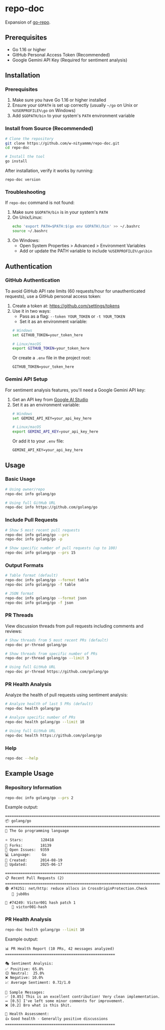 # repo-doc

Expansion of [go-repo](https://github.com/w-nityammm/go-repo).

## Prerequisites

- Go 1.16 or higher
- GitHub Personal Access Token (Recommended)
- Google Gemini API Key (Required for sentiment analysis)

## Installation

### Prerequisites
1. Make sure you have Go 1.16 or higher installed
2. Ensure your `GOPATH` is set up correctly (usually `~/go` on Unix or `%USERPROFILE%\go` on Windows)
3. Add `$GOPATH/bin` to your system's `PATH` environment variable

### Install from Source (Recommended)
```bash
# Clone the repository
git clone https://github.com/w-nityammm/repo-doc.git
cd repo-doc

# Install the tool
go install
```
After installation, verify it works by running:
```
repo-doc version
```

### Troubleshooting
If `repo-doc` command is not found:
1. Make sure `$GOPATH/bin` is in your system's `PATH`
2. On Unix/Linux:
   ```bash
   echo 'export PATH=$PATH:$(go env GOPATH)/bin' >> ~/.bashrc
   source ~/.bashrc
   ```
3. On Windows:
   - Open System Properties > Advanced > Environment Variables
   - Add or update the PATH variable to include `%USERPROFILE%\go\bin`

## Authentication

### GitHub Authentication
To avoid GitHub API rate limits (60 requests/hour for unauthenticated requests), use a GitHub personal access token:

1. Create a token at: https://github.com/settings/tokens
2. Use it in two ways:
   - Pass as a flag: `--token YOUR_TOKEN` or `-t YOUR_TOKEN`
   - Set it as an environment variable:
   ```bash
   # Windows
   set GITHUB_TOKEN=your_token_here
   
   # Linux/macOS
   export GITHUB_TOKEN=your_token_here
   ```
   Or create a `.env` file in the project root:
   ```
   GITHUB_TOKEN=your_token_here
   ```

### Gemini API Setup
For sentiment analysis features, you'll need a Google Gemini API key:

1. Get an API key from [Google AI Studio](https://makersuite.google.com/)
2. Set it as an environment variable:
   ```bash
   # Windows
   set GEMINI_API_KEY=your_api_key_here
   
   # Linux/macOS
   export GEMINI_API_KEY=your_api_key_here
   ```
   Or add it to your `.env` file:
   ```
   GEMINI_API_KEY=your_api_key_here
   ```
## Usage

### Basic Usage

```bash
# Using owner/repo
repo-doc info golang/go

# Using full GitHub URL
repo-doc info https://github.com/golang/go
```

### Include Pull Requests

```bash
# Show 5 most recent pull requests
repo-doc info golang/go --prs
repo-doc info golang/go -p

# Show specific number of pull requests (up to 100)
repo-doc info golang/go --prs 15
```

### Output Formats

```bash
# Table format (default)
repo-doc info golang/go --format table
repo-doc info golang/go -f table

# JSON format
repo-doc info golang/go --format json
repo-doc info golang/go -f json
```

### PR Threads

View discussion threads from pull requests including comments and reviews:

```bash
# Show threads from 5 most recent PRs (default)
repo-doc pr-thread golang/go

# Show threads from specific number of PRs
repo-doc pr-thread golang/go --limit 3

# Using full GitHub URL
repo-doc pr-thread https://github.com/golang/go

```

### PR Health Analysis

Analyze the health of pull requests using sentiment analysis:

```bash
# Analyze health of last 5 PRs (default)
repo-doc health golang/go

# Analyze specific number of PRs
repo-doc health golang/go --limit 10

# Using full GitHub URL
repo-doc health https://github.com/golang/go
```

### Help

```bash
repo-doc --help
```

## Example Usage

### Repository Information
```bash
repo-doc info golang/go --prs 2
```

Example output:
```
================================================================================
📦 golang/go
================================================================================
📝 The Go programming language

⭐ Stars:        128418
🍴 Forks:        18139
🐛 Open Issues:  9359
💻 Language:     Go
📅 Created:      2014-08-19
🔄 Updated:      2025-06-17

================================================================================
📋 Recent Pull Requests (2)
================================================================================
🟢 #74251: net/http: reduce allocs in CrossOriginProtection.Check
   👤 jub0bs

🔴 #74249: Victor001 hash patch 1
   👤 victor001-hash
```

### PR Health Analysis
```bash
repo-doc health golang/go --limit 10
```

Example output:
```
📊 PR Health Report (10 PRs, 42 messages analyzed)
==================================================

🎭 Sentiment Analysis:
✅ Positive: 65.0%
😐 Neutral:  25.0%
❌ Negative: 10.0%
📈 Average Sentiment: 0.72/1.0

💬 Sample Messages:
✅ [0.85] This is an excellent contribution! Very clean implementation.
➖ [0.5] I've left some minor comments for improvement.
❌ [0.2] Bro what is this $hit.

🏥 Health Assessment:
👍 Good health - Generally positive discussions
==================================================
```
